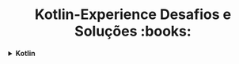 <h1 align="center"> Kotlin-Experience Desafios e Soluções :books:</h1>
<details>
    <summary><strong>Kotlin</strong></summary>
    <br />
    <div align="left">
        <!-- Introdução a Programação em Kotlin -->
        <table border=1>
            <tr>
                <th colspan="4">Introdução a Programação em Kotlin</th>
            </tr>
            <tr>
                <th colspan="4"></th>
            </tr>
            <tr>
                <th>Etapa</th>
                <th>Desafio</th>
                <th>Solução</th>
                <th>Status</th>
            </tr>
            <tr>
                <td align="center">1</td>
                <td><a href="">text</a></td>
                <td><a href="---">text</a></td>
                <td align="center">✅</td>
            </tr>
            <tr>
                <td align="center">2</td>
                <td><a href="---">text</a></td>
                <td><a href="---">text</a></td>
                <td align="center">✅</td>
            </tr>
            <tr>
                <td align="center">3</td>
                <td><a href="---">text</a></td>
                <td><a href="---">text</a></td>
                <td align="center">✅</td>
            </tr>
            <tr>
                <td align="center">4</td>
                <td><a href="---">text</a></td>
                <td><a href="---">text</a></td>
                <td align="center">✅</td>
            </tr>
            <tr>
                <td align="center">5</td>
                <td><a href="---">text</a></td>
                <td><a href="---">text</a></td>
                <td align="center">✅</td>
            </tr>
        </table>
        </details>
